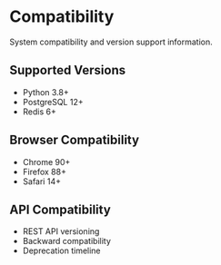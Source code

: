 # Compatibility

System compatibility and version support information.

## Supported Versions
- Python 3.8+
- PostgreSQL 12+
- Redis 6+

## Browser Compatibility
- Chrome 90+
- Firefox 88+
- Safari 14+

## API Compatibility
- REST API versioning
- Backward compatibility
- Deprecation timeline
